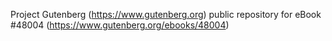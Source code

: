Project Gutenberg (https://www.gutenberg.org) public repository for eBook #48004 (https://www.gutenberg.org/ebooks/48004)

